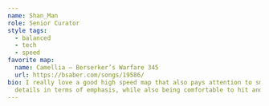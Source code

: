 ```yaml
---
name: Shan_Man
role: Senior Curator
style tags:
  - balanced
  - tech
  - speed
favorite map:
  name: Camellia – Berserker’s Warfare 345
  url: https://bsaber.com/songs/19586/
bio: I really love a good high speed map that also pays attention to small
  details in terms of emphasis, while also being comfortable to hit and acc.
---
```

